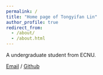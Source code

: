 ```yaml
---
permalink: /
title: "Home page of Tongyifan Lin"
author_profile: true
redirect_from: 
  - /about/
  - /about.html
---
```


A undergraduate student from ECNU.

[Email](tyflin@outlook.com) / [Github](https://github.com/FloyedLin) 
